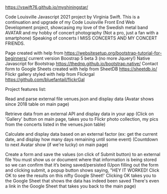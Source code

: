 https://vswift76.github.io/myshiningstar/


Code Louisville Javascript 2021 project by Virginia Swift. 
This is a continuation and upgrade of my Code Louisville Front End Web Development project, showcasing my love of the 
Swedish metal band AVATAR and my hobby of concert photography (Not a pro, just a fan with a smartphone) 
Speaking of concerts I MISS CONCERTS AND MY CONCERT FRIENDS.

Page created with help from https://websitesetup.org/bootstrap-tutorial-for-beginners/ current version Boostrap 5 beta 3 (no more Jquery!) 
Native Javascript for Bootstrap https://thednp.github.io/bootstrap.native/
Contact form to Google Sheets created with help from SheetDB https://sheetdb.io/
Flickr gallery styled with help from Flickrgal https://github.com/bluefantail/flickrGal

Project features list:

Read and parse external file venues.json and display data
(Avatar shows since 2018 table on main page)

Retrieve data from an external API and display data in your app 
(Click on 'Gallery' button on main page, takes you to Flickr photo collection, my pics from the concerts listed in the venues.json table) 

Calculate and display data based on an external factor (ex: get the current date, and display how many days remaining until some event)
(Countdown to next Avatar show (if we're lucky) on main page) 

Create a form and save the values (on click of Submit button) to an external file 
You must show us or document where that information is being stored so we can confirm that it’s being saved/persisted
(Upon filling out the form and clicking submit, a popup button shows saying, "HEY IT WORKED! Click OK to see the results
on this nifty Google Sheet!' Clicking OK takes you to the Google Sheet that shows the data has indeed been saved
There's even a link in the Google Sheet that takes you back to the main page) 
